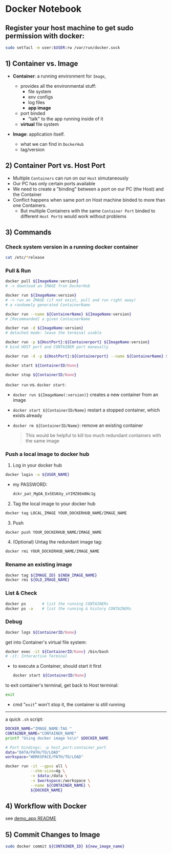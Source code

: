 # Docker Notebook

## Register your host machine to get sudo permission with docker:
```bash
sudo setfacl -m user:$USER:rw /var/run/docker.sock
```
## 1) Container vs. Image
- **Container**: a running environment for `Image`, 
  - provides all the environmental stuff:
    - file system
    - env configs
    - log files
    - **app image**
  - port binded
    - "talk" to the app running inside of it
  - **virtual** file system

- **Image**: application itself.
  - what we can find in `DockerHub`
  - tag/version

## 2) Container Port vs. Host Port
- Multiple `Containers` can run on our `Host` simutaneously
- Our PC has only certain ports available
- We need to create a "binding" between a port on our PC (the Host) and the Container
- Conflict happens when same port on Host machine binded to more than one Containers.
  - But multiple Containers with the same `Container Port` binded to different `Host Port`s would work without problems

## 3) Commands
### Check system version in a running docker container
```bash
cat /etc/*release
```
### Pull & Run
```bash
docker pull ${ImageName:version}   
# -> download an IMAGE fron DockerHub

docker run ${ImageName:version}
# -> run an IMAGE (if not exist, pull and run right away)
# a randomely generated ContainerName

docker run --name ${ContainerName} ${ImageName:version}
# [Recommanded] a given ContainerName

docker run -d ${ImageName:version}
# detached mode: leave the terminal usable

docker run -p ${HostPort}:${Containerport} ${ImageName:version}
# bind HOST port and CONTAINER port maneually
```
```bash
docker run -d -p ${HostPort}:${Containerport} --name ${ContainerName} ${ImageName:version}
```
```bash
docker start ${ContainerID/Name}

docker stop ${ContainerID/Name}
```
`docker run` vs. `docker start`:
- `docker run ${ImageName(:version)}` creates a new container from an image
- `docker start ${ContainerID/Name}` restart a stopped  container, which exists already
- `docker rm ${ContainerID/Name}`: remove an existing container

  > This would be helpful to kill too much redundant containers with the same image

### Push a local image to docker hub
1. Log in your docker hub
```bash
docker login -u ${USER_NAME}
```
- my PASSWORD:
  ```txt
  dckr_pat_MgOA_Ex5EU6Xy_xYIMZ8Em8Nc1g
  ```

2. Tag the local image to your docker hub
```bash
docker tag LOCAL_IMAGE YOUR_DOCKERHUB_NAME/IMAGE_NAME
```
3. Push
```bash
docker push YOUR_DOCKERHUB_NAME/IMAGE_NAME
```
4. (Optional) Untag the redundant image tag:
```bash
docker rmi YOUR_DOCKERHUB_NAME/IMAGE_NAME
```

### Rename an existing image
```bash
docker tag ${IMAGE_ID} ${NEW_IMAGE_NAME}
docker rmi ${OLD_IMAGE_NAME}
```

### List & Check
```bash
docker ps       # list the running CONTAINERs
docker ps -a    # list the running & history CONTAINERs
```
### Debug
```bash
docker logs ${ContainerID/Name}
```
get into Container's virtual file system:
```bash
docker exec -it ${ContainerID/Name} /bin/bash
# -it: Interactive Terminal
```
- to execute a Container, should start it first
  ```bash
  docker start ${ContainerID/Name}
  ```
to exit container's terminal, get back to Host terminal:
```bash
exit
```
  - cmd "`exit`" won't stop it, the container is still running

***

a quick `.sh` script:
```sh
DOCKER_NAME="IMAGE_NAME:TAG "
CONTAINER_NAME="CONTAINER_NAME"
printf "Using docker image %s\n" $DOCKER_NAME

# Port bindings: -p host_port:container_port
data="DATA/PATH/TO/LOAD"
workspace="WORKSPACE/PATH/TO/LOAD"

docker run -it --gpus all \
           --shm-size=4g \
           -v $data:/data \
           -v $workspace:/workspace \
           --name ${CONTAINER_NAME} \
           ${DOCKER_NAME}
```

## 4) Workflow with Docker
see [demo_app README](demo_app/README.md)

## 5) Commit Changes to Image
```bash
sudo docker commit ${CONTAINER_ID} ${new_image_name}
```